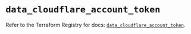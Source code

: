 # `data_cloudflare_account_token`

Refer to the Terraform Registry for docs: [`data_cloudflare_account_token`](https://registry.terraform.io/providers/cloudflare/cloudflare/5.3.0/docs/data-sources/account_token).
